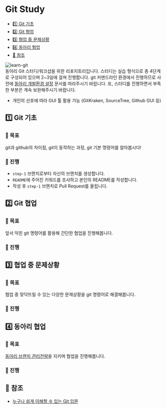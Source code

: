 # Git Study
- [1️⃣️ Git 기초](#1️⃣️-git-기초)
- [2️⃣️ Git 협업](#2️⃣️-git-협업)
- [3️⃣️ 협업 중 문제상황](#3️⃣️-협업-중-문제상황)
- [4️⃣️ 동아리 협업](#4️⃣️-동아리-협업)
- [🔗️ 참조](#️-참조)


![learn-git](https://i0.wp.com/blog.nextstacks.com/wp-content/uploads/2021/11/Reasons-to-Learn-Git-as-a-Developer-New.png?fit=1280%2C720&ssl=1)  
 동아리 Git 스터디/워크샵을 위한 리포지토리입니다. 스터디는 실습 형식으로 총 4단계로 구성되어 있으며 2~3일에 걸쳐 진행합니다. git 커맨드라인 환경에서 진행하므로 사전에 [동아리 개발환경 설정](https://github.com/ApptiveDev/.github/blob/main/docs/Dev%20Environment%20Setup.md) 문서를 따라주시기 바랍니다. 또, 스터디를 진행하면서 부족한 부분은 계속 보완해주시기 바랍니다.
- 개인의 선호에 따라 GUI 툴 활용 가능 (GitKraken, SourceTree, Github GUI 등)
 
## 1️⃣️ Git 기초
### 🎯️ 목표
git과 github의 차이점, git이 동작하는 과정, git 기본 명령어를 알아봅시다!
### 📜️ 진행
- `step-1` 브랜치로부터 자신의 브랜치를 생성합니다.
- `README`에 주어진 키워드를 조사하고 본인의 README를 작성합니다.
- 작성 후 `step-1` 브랜치로 Pull Request를 올립니다.

## 2️⃣️ Git 협업
### 🎯️ 목표
앞서 익힌 git 명령어를 활용해 간단한 협업을 진행해봅니다.

### 📜️ 진행

## 3️⃣️ 협업 중 문제상황
### 🎯️ 목표
협업 중 맞닥뜨릴 수 있는 다양한 문제상황을 git 명령어로 해결해봅니다.
### 📜️ 진행

## 4️⃣️ 동아리 협업
### 🎯️ 목표
[동아리 브랜치 관리전략](https://github.com/ApptiveDev/.github/blob/f9a2f448b57225c3921dc774e8b7800c3289e878/docs/CONTRIBUTING.md)을 지키며 협업을 진행해봅니다.
### 📜️ 진행

## 🔗️ 참조
- [누구나 쉽게 이해할 수 있는 Git 입문](https://backlog.com/git-tutorial/kr/)
